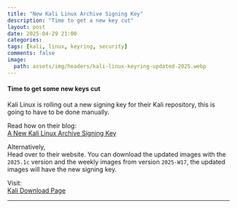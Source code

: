 ```yaml
---
title: "New Kali Linux Archive Signing Key"
description: "Time to get a new key cut"
layout: post
date: 2025-04-29 21:00
categories: 
tags: [kali, linux, keyring, security]
comments: false
image:
  path: assets/img/headers/kali-linux-keyring-updated-2025.webp
---
```

#### Time to get some new keys cut

Kali Linux is rolling out a new signing key for their Kali repository, this is going to have to be done manually.

Read how on their blog:<br>
[A New Kali Linux Archive Signing Key](https://www.kali.org/blog/new-kali-archive-signing-key/)

Alternatively, <br>
Head over to their website. You can download the updated images with the `2025.1c` version and the weekly images from version `2025-W17`, the updated images will have the new signing key.

Visit:<br>
[Kali Download Page](https://www.kali.org/get-kali/#kali-platforms)

---